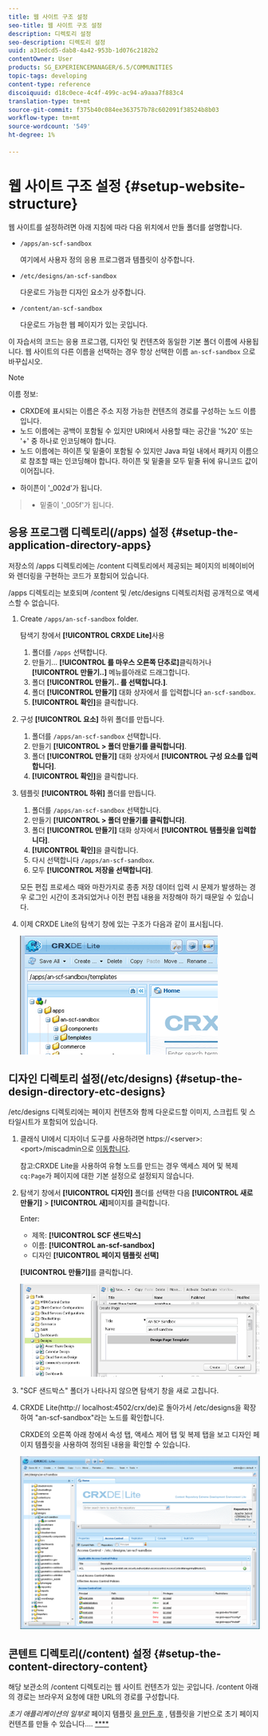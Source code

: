 ```yaml
---
title: 웹 사이트 구조 설정
seo-title: 웹 사이트 구조 설정
description: 디렉토리 설정
seo-description: 디렉토리 설정
uuid: a31edcd5-dab8-4a42-953b-1d076c2182b2
contentOwner: User
products: SG_EXPERIENCEMANAGER/6.5/COMMUNITIES
topic-tags: developing
content-type: reference
discoiquuid: d18c0ece-4c4f-499c-ac94-a9aaa7f883c4
translation-type: tm+mt
source-git-commit: f375b40c084ee363757b78c602091f38524b8b03
workflow-type: tm+mt
source-wordcount: '549'
ht-degree: 1%

---
```



# 웹 사이트 구조 설정 {#setup-website-structure}

웹 사이트를 설정하려면 아래 지침에 따라 다음 위치에서 만들 폴더를 설명합니다.

* `/apps/an-scf-sandbox`

   여기에서 사용자 정의 응용 프로그램과 템플릿이 상주합니다.

* `/etc/designs/an-scf-sandbox`

   다운로드 가능한 디자인 요소가 상주합니다.

* `/content/an-scf-sandbox`

   다운로드 가능한 웹 페이지가 있는 곳입니다.

이 자습서의 코드는 응용 프로그램, 디자인 및 컨텐츠와 동일한 기본 폴더 이름에 사용됩니다. 웹 사이트의 다른 이름을 선택하는 경우 항상 선택한 이름 `an-scf-sandbox` 으로 바꾸십시오.

>[!NOTE]
>
>이름 정보:
>
>* CRXDE에 표시되는 이름은 주소 지정 가능한 컨텐츠의 경로를 구성하는 노드 이름입니다.
>* 노드 이름에는 공백이 포함될 수 있지만 URI에서 사용할 때는 공간을 &#39;%20&#39; 또는 &#39;+&#39; 중 하나로 인코딩해야 합니다.
>* 노드 이름에는 하이픈 및 밑줄이 포함될 수 있지만 Java 파일 내에서 패키지 이름으로 참조할 때는 인코딩해야 합니다. 하이픈 및 밑줄을 모두 밑줄 뒤에 유니코드 값이 이어집니다.

   >
   >   
   * 하이픈이 &#39;_002d&#39;가 됩니다.
   >   * 밑줄이 &#39;_005f&#39;가 됩니다.


## 응용 프로그램 디렉토리(/apps) 설정 {#setup-the-application-directory-apps}

저장소의 /apps 디렉토리에는 /content 디렉토리에서 제공되는 페이지의 비헤이비어와 렌더링을 구현하는 코드가 포함되어 있습니다.

/apps 디렉토리는 보호되며 /content 및 /etc/designs 디렉토리처럼 공개적으로 액세스할 수 없습니다.

1. Create `/apps/an-scf-sandbox` folder.

   탐색기 창에서 **[!UICONTROL CRXDE Lite]**&#x200B;사용

   1. 폴더를 `/apps` 선택합니다.
   1. 만들기... **[!UICONTROL 를 마우스 오른쪽 단추로]**&#x200B;클릭하거나 **[!UICONTROL 만들기..]** 메뉴를아래로 드래그합니다.
   1. 폴더 **[!UICONTROL 만들기.. 를 선택합니다.]**.
   1. 폴더 **[!UICONTROL 만들기]** 대화 상자에서 를 입력합니다 `an-scf-sandbox`.
   1. **[!UICONTROL 확인]**&#x200B;을 클릭합니다.

1. 구성 **[!UICONTROL 요소]** 하위 폴더를 만듭니다.

   1. 폴더를 `/apps/an-scf-sandbox` 선택합니다.
   1. 만들기 **[!UICONTROL > 폴더 만들기를 클릭합니다]**.
   1. 폴더 **[!UICONTROL 만들기]** 대화 상자에서 **[!UICONTROL 구성 요소를 입력합니다]**.
   1. **[!UICONTROL 확인]**&#x200B;을 클릭합니다.

1. 템플릿 **[!UICONTROL 하위]** 폴더를 만듭니다.

   1. 폴더를 `/apps/an-scf-sandbox` 선택합니다.
   1. 만들기 **[!UICONTROL > 폴더 만들기를 클릭합니다]**.
   1. 폴더 **[!UICONTROL 만들기]** 대화 상자에서 **[!UICONTROL 템플릿을 입력합니다]**.
   1. **[!UICONTROL 확인]**&#x200B;을 클릭합니다.
   1. 다시 선택합니다 `/apps/an-scf-sandbox`.
   1. 모두 **[!UICONTROL 저장을 선택합니다]**.

   모든 편집 프로세스 때와 마찬가지로 종종 저장 데이터 입력 시 문제가 발생하는 경우 로그인 시간이 초과되었거나 이전 편집 내용을 저장해야 하기 때문일 수 있습니다.

1. 이제 CRXDE Lite의 탐색기 창에 있는 구조가 다음과 같이 표시됩니다.

   ![crxde-template](assets/crxde-template.png)

## 디자인 디렉토리 설정(/etc/designs) {#setup-the-design-directory-etc-designs}

/etc/designs 디렉토리에는 페이지 컨텐츠와 함께 다운로드할 이미지, 스크립트 및 스타일시트가 포함되어 있습니다.

1. 클래식 UI에서 디자이너 도구를 사용하려면 https://&lt;server>:&lt;port>/miscadmin으로 [이동합니다](http://localhost:4502/miscadmin).

   참고:CRXDE Lite을 사용하여 유형 노드를 만드는 경우 액세스 제어 및 복제 `cq:Page`가 페이지에 대한 기본 설정으로 설정되지 않습니다.

1. 탐색기 창에서 **[!UICONTROL 디자인]** 폴더를 선택한 다음 **[!UICONTROL 새로 만들기]** > **[!UICONTROL 새]**&#x200B;페이지를 클릭합니다.

   Enter:

   * 제목: **[!UICONTROL SCF 샌드박스]**
   * 이름: **[!UICONTROL an-scf-sandbox]**
   * 디자인 **[!UICONTROL 페이지 템플릿 선택]**

   **[!UICONTROL 만들기]**&#x200B;를 클릭합니다.

   ![디자인 템플릿](assets/design-template.png)

1. &quot;SCF 샌드박스&quot; 폴더가 나타나지 않으면 탐색기 창을 새로 고칩니다.

1. CRXDE Lite(http:// localhost:4502/crx/de)로 돌아가서 /etc/designs을 확장하여 &quot;an-scf-sandbox&quot;라는 노드를 확인합니다.

   CRXDE의 오른쪽 아래 창에서 속성 탭, 액세스 제어 탭 및 복제 탭을 보고 디자인 페이지 템플릿을 사용하여 정의된 내용을 확인할 수 있습니다.

   ![crxde-configure-template](assets/crxde-configure-template.png)

## 콘텐트 디렉토리(/content) 설정 {#setup-the-content-directory-content}

해당 보관소의 /content 디렉토리는 웹 사이트 컨텐츠가 있는 곳입니다. /content 아래의 경로는 브라우저 요청에 대한 URL의 경로를 구성합니다.

*초기 애플리케이션의 일부로* 페이지 템플릿 [을 만든 후](initial-app.md#createthepagetemplate) , 템플릿을 기반으로 초기 페이지 컨텐츠를 만들 수 있습니다.... [****](initial-app.md)
